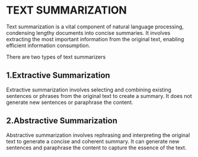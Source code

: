 # TEXT SUMMARIZATION

Text summarization is a vital component of natural language processing, condensing lengthy documents into concise summaries. It involves extracting the most important information from the original text, enabling efficient information consumption.  

There are two types of text summarizers   
## 1.Extractive Summarization  
Extractive summarization involves selecting and combining existing sentences or phrases from the original text to create a summary. It does not generate new sentences or paraphrase the content.  
## 2.Abstractive Summarization  
Abstractive summarization involves rephrasing and interpreting the original text to generate a concise and coherent summary. It can generate new sentences and paraphrase the content to capture the essence of the text.  

